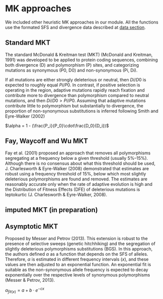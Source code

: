 # MK approaches
We included other heuristic MK approaches in our module. All the functions use the formated SFS and divergence data described at [data section](data.md).

## Standard MKT
The standard McDonald & Kreitman test (MKT) (McDonald and Kreitman, 1991) was developed to be applied to protein coding sequences, combining both divergence (D) and polymorphism (P) sites, and categorizing mutations as synonymous (P0, D0) and non-synonymous (Pi, Di). 

If all mutations are either strongly deleterious or neutral, then $Di/D0$ is expected to roughly equal $Pi/P0$. In contrast, if positive selection is operating in the region, adaptive mutations rapidly reach fixation and contribute more to divergence than polymorphism compared to neutral mutations, and then $Di/D0 > Pi/P0$. Assuming that adaptive mutations contribute little to polymorphism but substantially to divergence, the proportion of non-synonymous substitutions is inferred following Smith and Eyre-Walker (2002)

$\alpha = 1 - (\frac{P_i}{P_0}\cdot\frac{D_0}{D_i})$


## Fay, Waycoff and Wu MKT
Fay et al. (2001) proposed an approach that removes all polymorphisms segregating at a frequency below a given threshold (usually 5%–15%). Although there is no consensus about what this threshold should be used, J. Charlesworth & Eyre-Walker (2008) demonstrated that  estimates are robust using a frequency threshold of 15%, below which most slightly deleterious polymorphisms are found and removed. The estimates are reasonably accurate only when the rate of adaptive evolution is high and the Distribution of Fitness Effects (DFE) of deleterious mutations is leptokurtic (J. Charlesworth & Eyre-Walker, 2008).

## imputed MKT (in preparation)

## Asymptotic MKT
Proposed by Messer and Petrov (2013). This extension is robust to the presence of selective sweeps (genetic hitchhiking) and the segregation of slightly deleterious polymorphisms substitutions (BGS). In this approach, the authors defined $\alpha$ as a function that depends on the SFS of alleles. Therefore, $\alpha$ is estimated in different frequency intervals ($x$), and these values are then adjusted to an exponential function. An exponential fit is suitable as the non-synonymous allele frequency is expected to decay exponentially over the respective levels of synonymous polymorphisms (Messer & Petrov, 2013).

$\alpha_{fit(x)} = a+b \cdot e^{-cx}$
